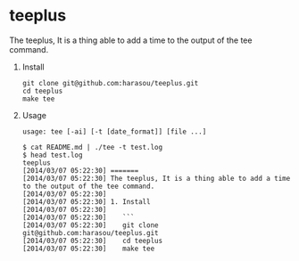 teeplus
=======
The teeplus, It is a thing able to add a time to the output of the tee command.

1. Install

   ```
   git clone git@github.com:harasou/teeplus.git
   cd teeplus
   make tee
   ```

2. Usage

   ```
   usage: tee [-ai] [-t [date_format]] [file ...]
   ```

   ```
   $ cat README.md | ./tee -t test.log
   $ head test.log
   teeplus
   [2014/03/07 05:22:30] =======
   [2014/03/07 05:22:30] The teeplus, It is a thing able to add a time to the output of the tee command.
   [2014/03/07 05:22:30]
   [2014/03/07 05:22:30] 1. Install
   [2014/03/07 05:22:30]
   [2014/03/07 05:22:30]    ```
   [2014/03/07 05:22:30]    git clone git@github.com:harasou/teeplus.git
   [2014/03/07 05:22:30]    cd teeplus
   [2014/03/07 05:22:30]    make tee
   ```
